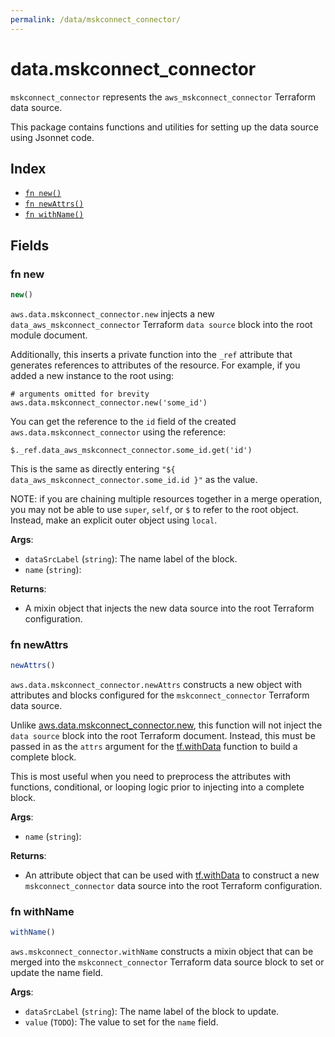 ```yaml
---
permalink: /data/mskconnect_connector/
---
```


# data.mskconnect_connector

`mskconnect_connector` represents the `aws_mskconnect_connector` Terraform data source.



This package contains functions and utilities for setting up the data source using Jsonnet code.


## Index

* [`fn new()`](#fn-new)
* [`fn newAttrs()`](#fn-newattrs)
* [`fn withName()`](#fn-withname)

## Fields

### fn new

```ts
new()
```


`aws.data.mskconnect_connector.new` injects a new `data_aws_mskconnect_connector` Terraform `data source`
block into the root module document.

Additionally, this inserts a private function into the `_ref` attribute that generates references to attributes of the
resource. For example, if you added a new instance to the root using:

    # arguments omitted for brevity
    aws.data.mskconnect_connector.new('some_id')

You can get the reference to the `id` field of the created `aws.data.mskconnect_connector` using the reference:

    $._ref.data_aws_mskconnect_connector.some_id.get('id')

This is the same as directly entering `"${ data_aws_mskconnect_connector.some_id.id }"` as the value.

NOTE: if you are chaining multiple resources together in a merge operation, you may not be able to use `super`, `self`,
or `$` to refer to the root object. Instead, make an explicit outer object using `local`.

**Args**:
  - `dataSrcLabel` (`string`): The name label of the block.
  - `name` (`string`): 

**Returns**:
- A mixin object that injects the new data source into the root Terraform configuration.


### fn newAttrs

```ts
newAttrs()
```


`aws.data.mskconnect_connector.newAttrs` constructs a new object with attributes and blocks configured for the `mskconnect_connector`
Terraform data source.

Unlike [aws.data.mskconnect_connector.new](#fn-mskconnectconnectornew), this function will not inject the `data source`
block into the root Terraform document. Instead, this must be passed in as the `attrs` argument for the
[tf.withData](https://github.com/tf-libsonnet/core/tree/main/docs#fn-withdata) function to build a complete block.

This is most useful when you need to preprocess the attributes with functions, conditional, or looping logic prior to
injecting into a complete block.

**Args**:
  - `name` (`string`): 

**Returns**:
  - An attribute object that can be used with [tf.withData](https://github.com/tf-libsonnet/core/tree/main/docs#fn-withdata) to construct a new `mskconnect_connector` data source into the root Terraform configuration.


### fn withName

```ts
withName()
```

`aws.mskconnect_connector.withName` constructs a mixin object that can be merged into the `mskconnect_connector`
Terraform data source block to set or update the name field.



**Args**:
  - `dataSrcLabel` (`string`): The name label of the block to update.
  - `value` (`TODO`): The value to set for the `name` field.
